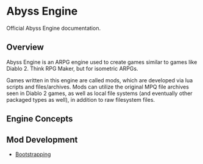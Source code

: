 # Abyss Engine

Official Abyss Engine documentation.

## Overview

Abyss Engine is an ARPG engine used to create games similar to games like Diablo 2. 
Think RPG Maker, but for isometric ARPGs.

Games written in this engine are called mods, which are developed via lua scripts and files/archives.
Mods can utilize the original MPQ file archives seen in Diablo 2 games, as well as local file systems 
(and eventually other packaged types as well), in addition to raw filesystem files.

## Engine Concepts

## Mod Development

* [Bootstrapping](bootstrapping.md)
